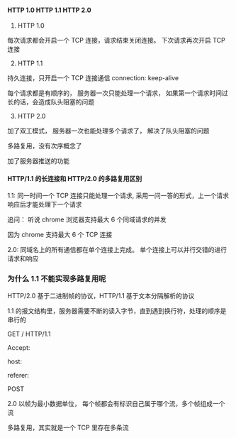 #### HTTP 1.0 HTTP 1.1 HTTP 2.0

1. HTTP 1.0

每次请求都会开启一个 TCP 连接，请求结束关闭连接。 下次请求再次开启 TCP 连接

2. HTTP 1.1

持久连接，只开启一个 TCP 连接通信 connection: keep-alive

每个请求都是有顺序的， 服务器一次只能处理一个请求， 如果第一个请求时间过长的话，会造成队头阻塞的问题

3. HTTP 2.0

加了双工模式， 服务器一次也能处理多个请求了， 解决了队头阻塞的问题

多路复用，没有次序概念了

加了服务器推送的功能

#### HTTP/1.1 的长连接和 HTTP/2.0 的多路复用区别

1.1: 同一时间一个 TCP 连接只能处理一个请求, 采用一问一答的形式，上一个请求响应后才能处理下一个请求

追问： 听说 chrome 浏览器支持最大 6 个同域请求的并发

因为 chrome 支持最大 6 个 TCP 连接

2.0: 同域名上的所有通信都在单个连接上完成。 单个连接上可以并行交错的进行请求和响应

### 为什么 1.1 不能实现多路复用呢

HTTP/2.0 基于二进制帧的协议，HTTP/1.1 基于文本分隔解析的协议

1.1 的报文结构里，服务器需要不断的读入字节，直到遇到换行符，处理的顺序是串行的

GET / HTTP/1.1

Accept:

host:

referer:

POST

2.0 以帧为最小数据单位， 每个帧都会有标识自己属于哪个流，多个帧组成一个流

多路复用，其实就是一个 TCP 里存在多条流
